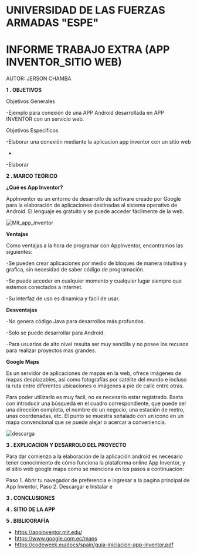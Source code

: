 # UNIVERSIDAD DE LAS FUERZAS ARMADAS "ESPE"
# INFORME TRABAJO EXTRA (APP INVENTOR_SITIO WEB)

AUTOR: JERSON CHAMBA

**1 . OBJETIVOS**

Objetivos Generales

-Ejemplo para conexión de una APP Android desarrollada en APP INVENTOR con un servicio web.

Objetivos Especificos

-Elaborar una conexión mediante la aplicacion app inventor con un sitio web 
  
- 
-Elaborar

**2 . MARCO TEÓRICO**

**¿Qué es App Inventor?**

AppInventor es un entorno de desarrollo de software creado por Google para la elaboración de aplicaciones destinadas al sistema operativo de Android. El lenguaje es gratuito y se puede acceder fácilmente de la web. 

![Mit_app_inventor](https://user-images.githubusercontent.com/84453441/129104298-5304effa-fe17-4893-a730-1b6a268850eb.png)

**Ventajas**

Como ventajas a la hora de programar con AppInventor, encontramos las siguientes:

-Se pueden crear aplicaciones por medio de bloques de manera intuitiva y grafica, sin necesidad de saber código de programación.

-Se puede acceder en cualquier momento y cualquier lugar siempre que estemos conectados a internet.

-Su interfaz de uso es dinamica y facil de usar.

**Desventajas**

-No genera código Java para desarrollos más profundos.

-Solo se puede desarrollar para Android.

-Para usuarios de alto nivel resulta ser muy sencilla y no posee los recusos para realizar proyectos mas grandes. 

**Google Maps** 

Es un servidor de aplicaciones de mapas en la web, ofrece imágenes de mapas desplazables, así como fotografías por satélite del mundo e incluso la ruta entre diferentes ubicaciones o imágenes a pie de calle entre otras.

Para poder utilizarlo es muy facil, no es necesario estar registrado. Basta con introducir una búsqueda en el cuadro correspondiente, que puede ser una dirección completa, el nombre de un negocio, una estación de metro, unas coordenadas, etc. El punto se muestra señalado con un icono en un mapa convencional que se puede alejar o acercar a conveniencia.

![descarga](https://user-images.githubusercontent.com/84453441/129105621-ab797a16-73bb-499e-8afb-98294e656efb.png)


**3 . EXPLICACION Y DESARROLO DEL PROYECTO**

Para dar comienzo a la elaboración de la aplicación android es necesario tener conocimiento de cómo funciona la plataforma online App Inventor, y el sitio web google maps como se menciona en los pasos a continuación:

Paso 1. Abrir tu navegador de preferencia e ingresar a la pagina principal de App Inventor, 
Paso 2. Descargar e Instalar e




**3 . CONCLUSIONES**



**4 . SITIO DE LA APP**


**5 . BIBLIOGRAFÍA**

- https://appinventor.mit.edu/
- https://www.google.com.ec/maps
- https://codeweek.eu/docs/spain/guia-iniciacion-app-inventor.pdf
